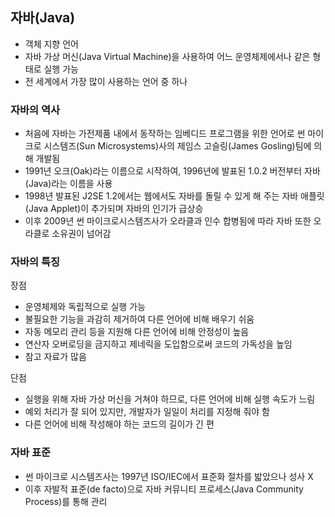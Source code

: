 ## 자바(Java)

- 객체 지향 언어
- 자바 가상 머신(Java Virtual Machine)을 사용하여 어느 운영체제에서나 같은 형태로 실행 가능
- 전 세계에서 가장 많이 사용하는 언어 중 하나

### 자바의 역사
- 처음에 자바는 가전제품 내에서 동작하는 임베디드 프로그램을 위한 언어로 썬 마이크로 시스템즈(Sun Microsystems)사의 제임스 고슬링(James Gosling)팀에 의해 개발됨
- 1991년 오크(Oak)라는 이름으로 시작하여, 1996년에 발표된 1.0.2 버전부터 자바(Java)라는 이름을 사용
- 1998년 발표된 J2SE 1.2에서는 웹에서도 자바를 돌릴 수 있게 해 주는 자바 애플릿(Java Applet)이 추가되며 자바의 인기가 급상승
- 이후 2009년 썬 마이크로시스템즈사가 오라클과 인수 합병됨에 따라 자바 또한 오라클로 소유권이 넘어감

### 자바의 특징

장점
- 운영체제와 독립적으로 실행 가능
- 불필요한 기능을 과감히 제거하여 다른 언어에 비해 배우기 쉬움
- 자동 메모리 관리 등을 지원해 다른 언어에 비해 안정성이 높음
- 연산자 오버로딩을 금지하고 제네릭을 도입함으로써 코드의 가독성을 높임
- 참고 자료가 많음

단점
- 실행을 위해 자바 가상 머신을 거쳐야 하므로, 다른 언어에 비해 실행 속도가 느림
- 예외 처리가 잘 되어 있지만, 개발자가 일일이 처리를 지정해 줘야 함
- 다른 언어에 비해 작성해야 하는 코드의 길이가 긴 편

### 자바 표준
- 썬 마이크로 시스템즈사는 1997년 ISO/IEC에서 표준화 절차를 밟았으나 성사 X
- 이후 자발적 표준(de facto)으로 자바 커뮤니티 프로세스(Java Community Process)를 통해 관리

